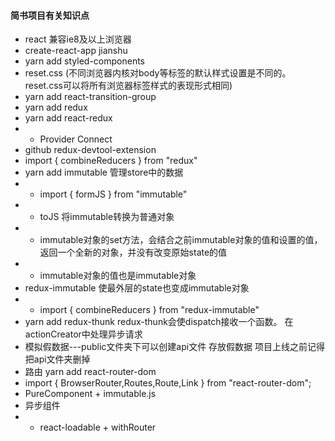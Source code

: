 #### 简书项目有关知识点
- react 兼容ie8及以上浏览器
- create-react-app jianshu
- yarn add styled-components
- reset.css (不同浏览器内核对body等标签的默认样式设置是不同的。reset.css可以将所有浏览器标签样式的表现形式相同)
- yarn add react-transition-group
- yarn add redux
- yarn add react-redux  
- - Provider Connect 
- github redux-devtool-extension
- import { combineReducers } from "redux"
- yarn add immutable   管理store中的数据
- - import { formJS } from "immutable"
- - toJS 将immutable转换为普通对象
- - immutable对象的set方法，会结合之前immutable对象的值和设置的值，返回一个全新的对象，并没有改变原始state的值
- - immutable对象的值也是immutable对象
- redux-immutable 使最外层的state也变成immutable对象 
- - import { combineReducers } from "redux-immutable"
- yarn add redux-thunk  redux-thunk会使dispatch接收一个函数。 在actionCreator中处理异步请求
- 模拟假数据---public文件夹下可以创建api文件 存放假数据 项目上线之前记得把api文件夹删掉
- 路由 yarn add react-router-dom
- import { BrowserRouter,Routes,Route,Link } from "react-router-dom";
- PureComponent + immutable.js 
- 异步组件
- - react-loadable + withRouter
